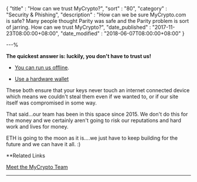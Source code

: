 {
"title"       : "How can we trust MyCrypto?",
"sort"        : "80",
"category"    : "Security & Phishing",
"description" : "How can we be sure MyCrypto.com is safe? Many people thought Parity was safe and the Parity problem is sort of jarring. How can we trust MyCrypto?",
"date_published" : "2017-11-23T08:00:00+08:00",
"date_modified"  : "2018-06-07T08:00:00+08:00"
}

---%


**The quickest answer is: luckily, you don't have to trust us!**

- [You can run us offline](https://support.mycrypto.com/offline/running-mycrypto-locally.html).

- [Use a hardware wallet](https://support.mycrypto.com/hardware-wallets/hardware-wallet-recommendations.html)

These both ensure that your keys never touch an internet connected device which means we couldn't steal them even if we wanted to, or if our site itself was compromised in some way.

That said...our team has been in this space since 2015. We don't do this for the money and we certainly aren't going to risk our reputations and hard work and lives for money.

ETH is going to the moon as it is....we just have to keep building for the future and we can have it all. :)

**Related Links

[Meet the MyCrypto Team](https://about.mycrypto.com/)

---
